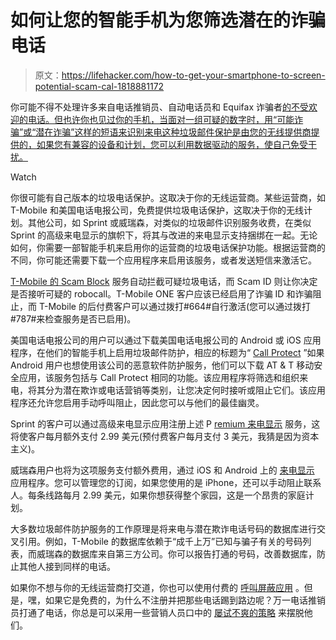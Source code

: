 # 如何让您的智能手机为您筛选潜在的诈骗电话

> 原文：<https://lifehacker.com/how-to-get-your-smartphone-to-screen-potential-scam-cal-1818881172>

你可能不得不处理许多来自电话推销员、自动电话员和 Equifax 诈骗者[的不受欢迎的电话。但也许你也见过你的手机，当面对一组可疑的数字时，用“可能诈骗”或“潜在诈骗”这样的短语来识别来电这种垃圾邮件保护是由您的无线提供商提供的，如果您有兼容的设备和计划，您可以利用数据驱动的服务，使自己免受干扰。](https://lifehacker.com/don-t-get-duped-by-phone-scammers-posing-as-equifax-1814337415)

Watch

你很可能有自己版本的垃圾电话保护。这取决于你的无线运营商。某些运营商，如 T-Mobile 和美国电话电报公司，免费提供垃圾电话保护，这取决于你的无线计划。其他公司，如 Sprint 或威瑞森，对类似的垃圾邮件识别服务收费，在类似 Sprint 的高级来电显示的旗帜下，将其与改进的来电显示支持捆绑在一起。无论如何，你需要一部智能手机来启用你的运营商的垃圾电话保护功能。根据运营商的不同，你可能还需要下载一个应用程序来启用该服务，或者发送短信来激活它。

[T-Mobile 的 Scam Block](https://explore.t-mobile.com/callprotection) 服务自动拦截可疑垃圾电话，而 Scam ID 则让你决定是否接听可疑的 robocall。T-Mobile ONE 客户应该已经启用了诈骗 ID 和诈骗阻止，而 T-Mobile 的后付费客户可以通过拨打#664#自行激活(您可以通过拨打#787#来检查服务是否已启用)。

美国电话电报公司的用户可以通过下载美国电话电报公司的 Android 或 iOS 应用程序，在他们的智能手机上启用垃圾邮件防护，相应的标题为“ [Call Protect](https://www.att.com/features/security-apps.html) ”如果 Android 用户也想使用该公司的恶意软件防护服务，他们可以下载 AT & T 移动安全应用，该服务包括与 Call Protect 相同的功能。该应用程序将筛选和组织来电，将其分为潜在欺诈或电话营销等类别，让您决定何时接听或阻止它们。该应用程序还允许您启用手动呼叫阻止，因此您可以与他们的最佳幽灵。

Sprint 的客户可以通过高级来电显示应用注册上述 P [remium 来电显示](http://shop.sprint.com/mysprint/services_solutions/details.jsp?detId=caller_id&catId=service_communication&catName=Communication&detName=Premium+Caller+ID&specialCat=) 服务，这将使客户每月额外支付 2.99 美元(预付费客户每月支付 3 美元，我猜是因为资本主义)。

威瑞森用户也将为这项服务支付额外费用，通过 iOS 和 Android 上的 [来电显示](https://www.verizonwireless.com/support/caller-id-services/) 应用程序。您可以管理您的订阅，如果您使用的是 iPhone，还可以手动阻止联系人。每条线路每月 2.99 美元，如果你想获得整个家园，这是一个昂贵的家庭计划。

大多数垃圾邮件防护服务的工作原理是将来电与潜在欺诈电话号码的数据库进行交叉引用。例如，T-Mobile 的数据库依赖于“成千上万”已知与骗子有关的号码列表，而威瑞森的数据库来自第三方公司。你可以报告打通的号码，改善数据库，防止其他人接到同样的电话。

如果你不想与你的无线运营商打交道，你也可以使用付费的 [呼叫屏蔽应用](https://lifehacker.com/burner-the-disposable-phone-number-app-gets-nomorobo-1791348413) 。但是，嘿，如果它是免费的，为什么不注册并把那些电话踢到路边呢？万一电话推销员打通了电话，你总是可以采用一些营销人员口中的 [屡试不爽的策略](https://lifehacker.com/im-a-telemarketer-heres-how-to-get-rid-of-me-1540911401) 来摆脱他们。
